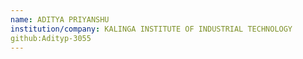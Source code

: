 ```yaml
---
name: ADITYA PRIYANSHU
institution/company: KALINGA INSTITUTE OF INDUSTRIAL TECHNOLOGY
github:Adityp-3055
---
```

